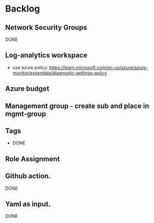# Backlog

## Network Security Groups

DONE

## Log-analytics workspace

- use azure policy: https://learn.microsoft.com/en-us/azure/azure-monitor/essentials/diagnostic-settings-policy

## Azure budget

## Management group - create sub and place in mgmt-group

## Tags
- DONE
## Role Assignment

## Github action.
DONE

## Yaml as input.
DONE
